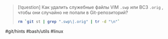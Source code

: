 > [!question] Как удалить служебные файлы VIM `.swp` или BC3 `.orig` , чтобы они случайно не попали в Git-репозиторий?
> ```bash
> rm `git st | grep ".swp\|.orig" | tr -d "\n"`
>```

#git/hints #bash/utils #linux 